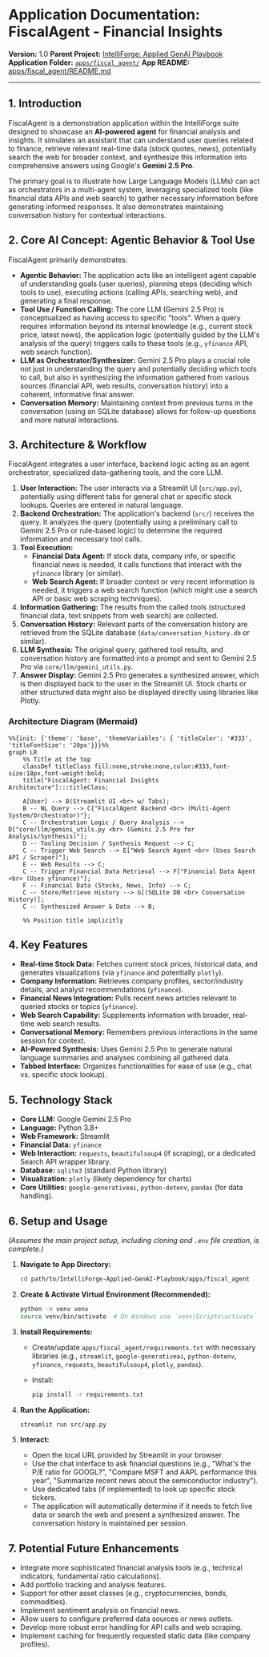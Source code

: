 # Application Documentation: FiscalAgent - Financial Insights

**Version:** 1.0
**Parent Project:** [IntelliForge: Applied GenAI Playbook](../overview.md)
**Application Folder:** [`apps/fiscal_agent/`](../../apps/fiscal_agent/)
**App README:** [apps/fiscal_agent/README.md](../../apps/fiscal_agent/README.md)

---

## 1. Introduction

FiscalAgent is a demonstration application within the IntelliForge suite designed to showcase an **AI-powered agent** for financial analysis and insights. It simulates an assistant that can understand user queries related to finance, retrieve relevant real-time data (stock quotes, news), potentially search the web for broader context, and synthesize this information into comprehensive answers using Google's **Gemini 2.5 Pro**.

The primary goal is to illustrate how Large Language Models (LLMs) can act as orchestrators in a multi-agent system, leveraging specialized tools (like financial data APIs and web search) to gather necessary information before generating informed responses. It also demonstrates maintaining conversation history for contextual interactions.

## 2. Core AI Concept: Agentic Behavior & Tool Use

FiscalAgent primarily demonstrates:

* **Agentic Behavior:** The application acts like an intelligent agent capable of understanding goals (user queries), planning steps (deciding which tools to use), executing actions (calling APIs, searching web), and generating a final response.
* **Tool Use / Function Calling:** The core LLM (Gemini 2.5 Pro) is conceptualized as having access to specific "tools". When a query requires information beyond its internal knowledge (e.g., current stock price, latest news), the application logic (potentially guided by the LLM's analysis of the query) triggers calls to these tools (e.g., `yfinance` API, web search function).
* **LLM as Orchestrator/Synthesizer:** Gemini 2.5 Pro plays a crucial role not just in understanding the query and potentially deciding which tools to call, but also in synthesizing the information gathered from various sources (financial API, web results, conversation history) into a coherent, informative final answer.
* **Conversation Memory:** Maintaining context from previous turns in the conversation (using an SQLite database) allows for follow-up questions and more natural interactions.

## 3. Architecture & Workflow

FiscalAgent integrates a user interface, backend logic acting as an agent orchestrator, specialized data-gathering tools, and the core LLM.

1. **User Interaction:** The user interacts via a Streamlit UI (`src/app.py`), potentially using different tabs for general chat or specific stock lookups. Queries are entered in natural language.
2. **Backend Orchestration:** The application's backend (`src/`) receives the query. It analyzes the query (potentially using a preliminary call to Gemini 2.5 Pro or rule-based logic) to determine the required information and necessary tool calls.
3. **Tool Execution:**
    * **Financial Data Agent:** If stock data, company info, or specific financial news is needed, it calls functions that interact with the `yfinance` library (or similar).
    * **Web Search Agent:** If broader context or very recent information is needed, it triggers a web search function (which might use a search API or basic web scraping techniques).
4. **Information Gathering:** The results from the called tools (structured financial data, text snippets from web search) are collected.
5. **Conversation History:** Relevant parts of the conversation history are retrieved from the SQLite database (`data/conversation_history.db` or similar).
6. **LLM Synthesis:** The original query, gathered tool results, and conversation history are formatted into a prompt and sent to Gemini 2.5 Pro via `core/llm/gemini_utils.py`.
7. **Answer Display:** Gemini 2.5 Pro generates a synthesized answer, which is then displayed back to the user in the Streamlit UI. Stock charts or other structured data might also be displayed directly using libraries like Plotly.

### Architecture Diagram (Mermaid)

```mermaid
%%{init: {'theme': 'base', 'themeVariables': { 'titleColor': '#333', 'titleFontSize': '20px'}}}%%
graph LR
    %% Title at the top
    classDef titleClass fill:none,stroke:none,color:#333,font-size:18px,font-weight:bold;
    title["FiscalAgent: Financial Insights Architecture"]:::titleClass;

    A[User] --> B(Streamlit UI <br> w/ Tabs);
    B -- NL Query --> C{"FiscalAgent Backend <br> (Multi-Agent System/Orchestrator)"};
    C -- Orchestration Logic / Query Analysis --> D["core/llm/gemini_utils.py <br> (Gemini 2.5 Pro for Analysis/Synthesis)"];
    D -- Tooling Decision / Synthesis Request --> C;
    C -- Trigger Web Search --> E["Web Search Agent <br> (Uses Search API / Scraper)"];
    E -- Web Results --> C;
    C -- Trigger Financial Data Retrieval --> F["Financial Data Agent <br> (Uses yfinance)"];
    F -- Financial Data (Stocks, News, Info) --> C;
    C -- Store/Retrieve History --> G[(SQLite DB <br> Conversation History)];
    C -- Synthesized Answer & Data --> B;

    %% Position title implicitly
```

## 4. Key Features

* **Real-time Stock Data:** Fetches current stock prices, historical data, and generates visualizations (via `yfinance` and potentially `plotly`).
* **Company Information:** Retrieves company profiles, sector/industry details, and analyst recommendations (`yfinance`).
* **Financial News Integration:** Pulls recent news articles relevant to queried stocks or topics (`yfinance`).
* **Web Search Capability:** Supplements information with broader, real-time web search results.
* **Conversational Memory:** Remembers previous interactions in the same session for context.
* **AI-Powered Synthesis:** Uses Gemini 2.5 Pro to generate natural language summaries and analyses combining all gathered data.
* **Tabbed Interface:** Organizes functionalities for ease of use (e.g., chat vs. specific stock lookup).

## 5. Technology Stack

* **Core LLM:** Google Gemini 2.5 Pro
* **Language:** Python 3.8+
* **Web Framework:** Streamlit
* **Financial Data:** `yfinance`
* **Web Interaction:** `requests`, `beautifulsoup4` (if scraping), or a dedicated Search API wrapper library.
* **Database:** `sqlite3` (standard Python library)
* **Visualization:** `plotly` (likely dependency for charts)
* **Core Utilities:** `google-generativeai`, `python-dotenv`, `pandas` (for data handling).

## 6. Setup and Usage

*(Assumes the main project setup, including cloning and `.env` file creation, is complete.)*

1. **Navigate to App Directory:**

    ```bash
    cd path/to/IntelliForge-Applied-GenAI-Playbook/apps/fiscal_agent
    ```

2. **Create & Activate Virtual Environment (Recommended):**

    ```bash
    python -m venv venv
    source venv/bin/activate  # On Windows use `venv\Scripts\activate`
    ```

3. **Install Requirements:**
    * Create/update `apps/fiscal_agent/requirements.txt` with necessary libraries (e.g., `streamlit`, `google-generativeai`, `python-dotenv`, `yfinance`, `requests`, `beautifulsoup4`, `plotly`, `pandas`).
    * Install:

        ```bash
        pip install -r requirements.txt
        ```

4. **Run the Application:**

    ```bash
    streamlit run src/app.py
    ```

5. **Interact:**
    * Open the local URL provided by Streamlit in your browser.
    * Use the chat interface to ask financial questions (e.g., "What's the P/E ratio for GOOGL?", "Compare MSFT and AAPL performance this year", "Summarize recent news about the semiconductor industry").
    * Use dedicated tabs (if implemented) to look up specific stock tickers.
    * The application will automatically determine if it needs to fetch live data or search the web and present a synthesized answer. The conversation history is maintained per session.

## 7. Potential Future Enhancements

* Integrate more sophisticated financial analysis tools (e.g., technical indicators, fundamental ratio calculations).
* Add portfolio tracking and analysis features.
* Support for other asset classes (e.g., cryptocurrencies, bonds, commodities).
* Implement sentiment analysis on financial news.
* Allow users to configure preferred data sources or news outlets.
* Develop more robust error handling for API calls and web scraping.
* Implement caching for frequently requested static data (like company profiles).
